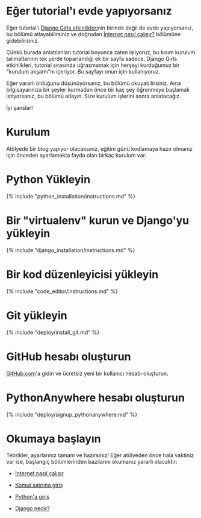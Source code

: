 # Eğer tutorial'ı evde yapıyorsanız

Eğer tutorial'ı [Django Girls etkinlikleri](http://djangogirls.org/events/)nin birinde değil de evde yapıyorsanız, bu bölümü atlayabilirsiniz ve doğrudan [İnternet nasıl çalışır?](../how_the_internet_works/README.md) bölümüne gidebilirsiniz.

Çünkü burada anlatılanları tutorial boyunca zaten işliyoruz, bu kısım kurulum talimatlarının tek yerde toparlandığı ek bir sayfa sadece. Django Girls etkinlikleri, tutorial sırasında uğraşmamak için herşeyi kurduğumuz bir "kurulum akşamı"nı içeriyor. Bu sayfayı onun için kullanıyoruz.

Eğer yararlı olduğunu düşünüyorsanız, bu bölümü okuyabilirsiniz. Ama bilgisayarınıza bir şeyler kurmadan önce bir kaç şey öğrenmeye başlamak istiyorsanız, bu bölümü atlayın. Size kurulum işlerini sonra anlatacağız.

İyi şanslar!

# Kurulum

Atölyede bir blog yapıyor olacaksınız, eğitim günü kodlamaya hazır olmanız için önceden ayarlamakta fayda olan birkaç kurulum var.

# Python Yükleyin

{% include "python_installation/instructions.md" %}

# Bir "virtualenv" kurun ve Django'yu yükleyin

{% include "django_installation/instructions.md" %}

# Bir kod düzenleyicisi yükleyin

{% include "code_editor/instructions.md" %}

# Git yükleyin

{% include "deploy/install_git.md" %}

# GitHub hesabı oluşturun

[GitHub.com](http://www.github.com)'a gidin ve ücretsiz yeni bir kullanıcı hesabı oluşturun.

# PythonAnywhere hesabı oluşturun

{% include "deploy/signup_pythonanywhere.md" %}

# Okumaya başlayın

Tebrikler, ayarlarınız tamam ve hazırsınız! Eğer atölyeden önce hala vaktiniz var ise, başlangıç bölümlerinden bazılarını okumanız yararlı olacaktır:

  * [İnternet nasıl çalışır](../how_the_internet_works/README.md)

  * [Komut satırına giriş](../intro_to_command_line/README.md)

  * [Python'a giriş](../intro_to_command_line/README.md)

  * [Django nedir?](../django/README.md)
  

